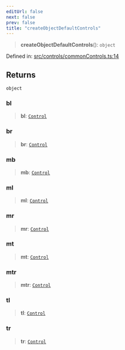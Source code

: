 ```yaml
---
editUrl: false
next: false
prev: false
title: "createObjectDefaultControls"
---
```


> **createObjectDefaultControls**(): `object`

Defined in: [src/controls/commonControls.ts:14](https://github.com/fabricjs/fabric.js/blob/8748628df7e9de00ba77413bfc3ad9e9fe9d4f30/src/controls/commonControls.ts#L14)

## Returns

`object`

### bl

> **bl**: [`Control`](/api/classes/control/)

### br

> **br**: [`Control`](/api/classes/control/)

### mb

> **mb**: [`Control`](/api/classes/control/)

### ml

> **ml**: [`Control`](/api/classes/control/)

### mr

> **mr**: [`Control`](/api/classes/control/)

### mt

> **mt**: [`Control`](/api/classes/control/)

### mtr

> **mtr**: [`Control`](/api/classes/control/)

### tl

> **tl**: [`Control`](/api/classes/control/)

### tr

> **tr**: [`Control`](/api/classes/control/)
